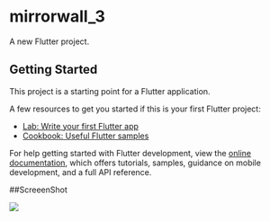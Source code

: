 # mirrorwall_3

A new Flutter project.

## Getting Started

This project is a starting point for a Flutter application.

A few resources to get you started if this is your first Flutter project:

- [Lab: Write your first Flutter app](https://docs.flutter.dev/get-started/codelab)
- [Cookbook: Useful Flutter samples](https://docs.flutter.dev/cookbook)

For help getting started with Flutter development, view the
[online documentation](https://docs.flutter.dev/), which offers tutorials,
samples, guidance on mobile development, and a full API reference.


##ScreeenShot

<img src = "![amazon-logo-1](https://user-images.githubusercontent.com/121153077/213104408-ab9e8eb2-1dd6-4077-89ff-952ee261dd40.png)
">
